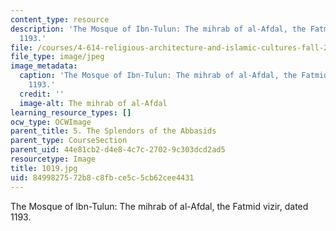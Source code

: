 ```yaml
---
content_type: resource
description: 'The Mosque of Ibn-Tulun: The mihrab of al-Afdal, the Fatmid vizir, dated
  1193.'
file: /courses/4-614-religious-architecture-and-islamic-cultures-fall-2002/8499827572b8c8fbce5c5cb62cee4431_1019.jpg
file_type: image/jpeg
image_metadata:
  caption: 'The Mosque of Ibn-Tulun: The mihrab of al-Afdal, the Fatmid vizir, dated
    1193.'
  credit: ''
  image-alt: The mihrab of al-Afdal
learning_resource_types: []
ocw_type: OCWImage
parent_title: 5. The Splendors of the Abbasids
parent_type: CourseSection
parent_uid: 44e81cb2-d4e8-4c7c-2702-9c303dcd2ad5
resourcetype: Image
title: 1019.jpg
uid: 84998275-72b8-c8fb-ce5c-5cb62cee4431
---
```

The Mosque of Ibn-Tulun: The mihrab of al-Afdal, the Fatmid vizir, dated 1193.

